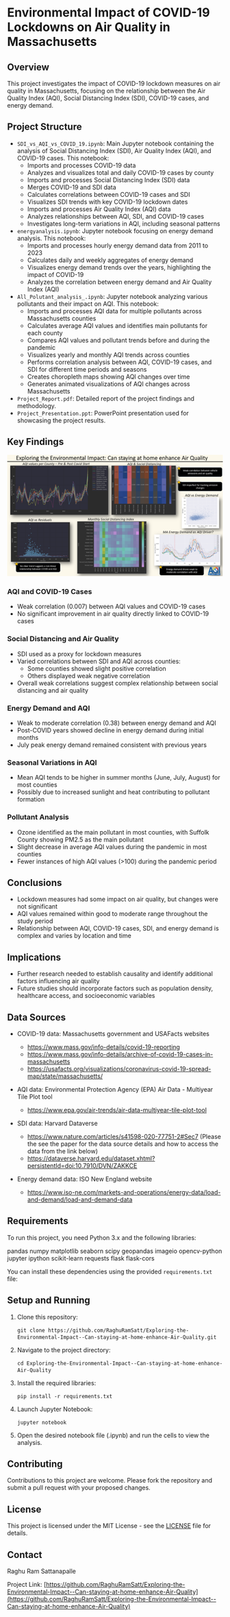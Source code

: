 # Environmental Impact of COVID-19 Lockdowns on Air Quality in Massachusetts

## Overview

This project investigates the impact of COVID-19 lockdown measures on air quality in Massachusetts, focusing on the relationship between the Air Quality Index (AQI), Social Distancing Index (SDI), COVID-19 cases, and energy demand.

## Project Structure

- `SDI_vs_AQI_vs_COVID_19.ipynb`: Main Jupyter notebook containing the analysis of Social Distancing Index (SDI), Air Quality Index (AQI), and COVID-19 cases. This notebook:
  - Imports and processes COVID-19 data
  - Analyzes and visualizes total and daily COVID-19 cases by county
  - Imports and processes Social Distancing Index (SDI) data
  - Merges COVID-19 and SDI data
  - Calculates correlations between COVID-19 cases and SDI
  - Visualizes SDI trends with key COVID-19 lockdown dates
  - Imports and processes Air Quality Index (AQI) data
  - Analyzes relationships between AQI, SDI, and COVID-19 cases
  - Investigates long-term variations in AQI, including seasonal patterns
- `energyanalysis.ipynb`: Jupyter notebook focusing on energy demand analysis. This notebook:
  - Imports and processes hourly energy demand data from 2011 to 2023
  - Calculates daily and weekly aggregates of energy demand
  - Visualizes energy demand trends over the years, highlighting the impact of COVID-19
  - Analyzes the correlation between energy demand and Air Quality Index (AQI)
- `All_Polutant_analysis_.ipynb`: Jupyter notebook analyzing various pollutants and their impact on AQI. This notebook:
  - Imports and processes AQI data for multiple pollutants across Massachusetts counties
  - Calculates average AQI values and identifies main pollutants for each county
  - Compares AQI values and pollutant trends before and during the pandemic
  - Visualizes yearly and monthly AQI trends across counties
  - Performs correlation analysis between AQI, COVID-19 cases, and SDI for different time periods and seasons
  - Creates choropleth maps showing AQI changes over time
  - Generates animated visualizations of AQI changes across Massachusetts
- `Project_Report.pdf`: Detailed report of the project findings and methodology.
- `Project_Presentation.ppt`: PowerPoint presentation used for showcasing the project results.

## Key Findings

![Project Poster](Poster.png)

### AQI and COVID-19 Cases
- Weak correlation (0.007) between AQI values and COVID-19 cases
- No significant improvement in air quality directly linked to COVID-19 cases

### Social Distancing and Air Quality
- SDI used as a proxy for lockdown measures
- Varied correlations between SDI and AQI across counties:
  - Some counties showed slight positive correlation
  - Others displayed weak negative correlation
- Overall weak correlations suggest complex relationship between social distancing and air quality

### Energy Demand and AQI
- Weak to moderate correlation (0.38) between energy demand and AQI
- Post-COVID years showed decline in energy demand during initial months
- July peak energy demand remained consistent with previous years

### Seasonal Variations in AQI
- Mean AQI tends to be higher in summer months (June, July, August) for most counties
- Possibly due to increased sunlight and heat contributing to pollutant formation

### Pollutant Analysis
- Ozone identified as the main pollutant in most counties, with Suffolk County showing PM2.5 as the main pollutant
- Slight decrease in average AQI values during the pandemic in most counties
- Fewer instances of high AQI values (>100) during the pandemic period

## Conclusions

- Lockdown measures had some impact on air quality, but changes were not significant
- AQI values remained within good to moderate range throughout the study period
- Relationship between AQI, COVID-19 cases, SDI, and energy demand is complex and varies by location and time

## Implications

- Further research needed to establish causality and identify additional factors influencing air quality
- Future studies should incorporate factors such as population density, healthcare access, and socioeconomic variables

## Data Sources

- COVID-19 data: Massachusetts government and USAFacts websites 
  - https://www.mass.gov/info-details/covid-19-reporting
  - https://www.mass.gov/info-details/archive-of-covid-19-cases-in-massachusetts
  - https://usafacts.org/visualizations/coronavirus-covid-19-spread-map/state/massachusetts/
  
- AQI data: Environmental Protection Agency (EPA) Air Data - Multiyear Tile Plot tool
  - https://www.epa.gov/air-trends/air-data-multiyear-tile-plot-tool
  
- SDI data: Harvard Dataverse
  - https://www.nature.com/articles/s41598-020-77751-2#Sec7 (Please the see the paper for the data source details and how to access the data from the link below)
  - https://dataverse.harvard.edu/dataset.xhtml?persistentId=doi:10.7910/DVN/ZAKKCE
    
  
- Energy demand data: ISO New England website
  - https://www.iso-ne.com/markets-and-operations/energy-data/load-and-demand/load-and-demand-data
## Requirements

To run this project, you need Python 3.x and the following libraries:

pandas
numpy
matplotlib
seaborn
scipy
geopandas
imageio
opencv-python
jupyter
ipython
scikit-learn
requests
flask
flask-cors


You can install these dependencies using the provided `requirements.txt` file:



## Setup and Running

1. Clone this repository:
   ```
   git clone https://github.com/RaghuRamSatt/Exploring-the-Environmental-Impact--Can-staying-at-home-enhance-Air-Quality.git
   ```
2. Navigate to the project directory:
   ```
   cd Exploring-the-Environmental-Impact--Can-staying-at-home-enhance-Air-Quality
   ```
3. Install the required libraries:
   ```
   pip install -r requirements.txt
   ```
4. Launch Jupyter Notebook:
   ```
   jupyter notebook
   ```
5. Open the desired notebook file (.ipynb) and run the cells to view the analysis.

## Contributing

Contributions to this project are welcome. Please fork the repository and submit a pull request with your proposed changes.

## License

This project is licensed under the MIT License - see the [LICENSE](LICENSE) file for details.

## Contact

Raghu Ram Sattanapalle

Project Link: [https://github.com/RaghuRamSatt/Exploring-the-Environmental-Impact--Can-staying-at-home-enhance-Air-Quality](https://github.com/RaghuRamSatt/Exploring-the-Environmental-Impact--Can-staying-at-home-enhance-Air-Quality)
